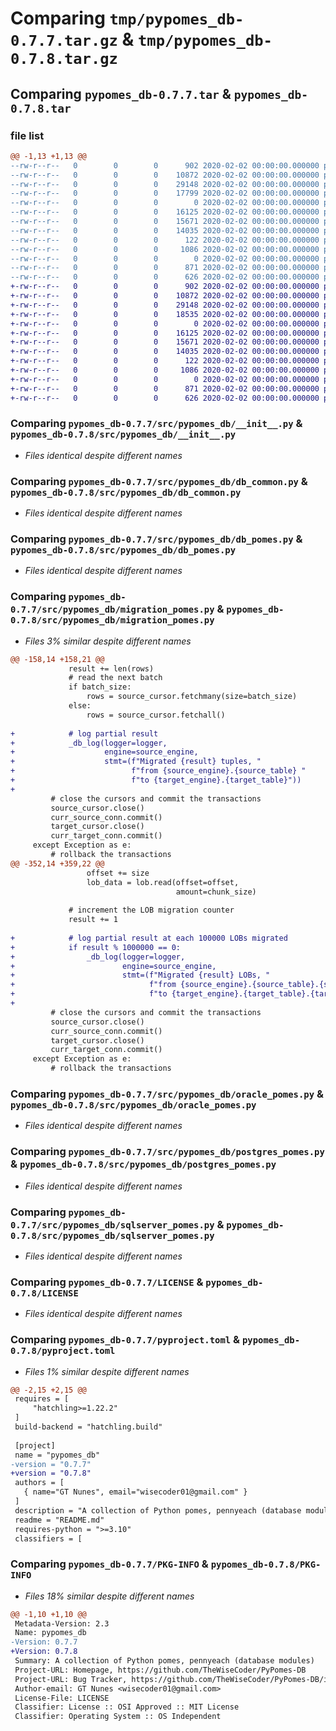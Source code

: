 # Comparing `tmp/pypomes_db-0.7.7.tar.gz` & `tmp/pypomes_db-0.7.8.tar.gz`

## Comparing `pypomes_db-0.7.7.tar` & `pypomes_db-0.7.8.tar`

### file list

```diff
@@ -1,13 +1,13 @@
--rw-r--r--   0        0        0      902 2020-02-02 00:00:00.000000 pypomes_db-0.7.7/src/pypomes_db/__init__.py
--rw-r--r--   0        0        0    10872 2020-02-02 00:00:00.000000 pypomes_db-0.7.7/src/pypomes_db/db_common.py
--rw-r--r--   0        0        0    29148 2020-02-02 00:00:00.000000 pypomes_db-0.7.7/src/pypomes_db/db_pomes.py
--rw-r--r--   0        0        0    17799 2020-02-02 00:00:00.000000 pypomes_db-0.7.7/src/pypomes_db/migration_pomes.py
--rw-r--r--   0        0        0        0 2020-02-02 00:00:00.000000 pypomes_db-0.7.7/src/pypomes_db/mysql_pomes.py
--rw-r--r--   0        0        0    16125 2020-02-02 00:00:00.000000 pypomes_db-0.7.7/src/pypomes_db/oracle_pomes.py
--rw-r--r--   0        0        0    15671 2020-02-02 00:00:00.000000 pypomes_db-0.7.7/src/pypomes_db/postgres_pomes.py
--rw-r--r--   0        0        0    14035 2020-02-02 00:00:00.000000 pypomes_db-0.7.7/src/pypomes_db/sqlserver_pomes.py
--rw-r--r--   0        0        0      122 2020-02-02 00:00:00.000000 pypomes_db-0.7.7/.gitignore
--rw-r--r--   0        0        0     1086 2020-02-02 00:00:00.000000 pypomes_db-0.7.7/LICENSE
--rw-r--r--   0        0        0        0 2020-02-02 00:00:00.000000 pypomes_db-0.7.7/README.md
--rw-r--r--   0        0        0      871 2020-02-02 00:00:00.000000 pypomes_db-0.7.7/pyproject.toml
--rw-r--r--   0        0        0      626 2020-02-02 00:00:00.000000 pypomes_db-0.7.7/PKG-INFO
+-rw-r--r--   0        0        0      902 2020-02-02 00:00:00.000000 pypomes_db-0.7.8/src/pypomes_db/__init__.py
+-rw-r--r--   0        0        0    10872 2020-02-02 00:00:00.000000 pypomes_db-0.7.8/src/pypomes_db/db_common.py
+-rw-r--r--   0        0        0    29148 2020-02-02 00:00:00.000000 pypomes_db-0.7.8/src/pypomes_db/db_pomes.py
+-rw-r--r--   0        0        0    18535 2020-02-02 00:00:00.000000 pypomes_db-0.7.8/src/pypomes_db/migration_pomes.py
+-rw-r--r--   0        0        0        0 2020-02-02 00:00:00.000000 pypomes_db-0.7.8/src/pypomes_db/mysql_pomes.py
+-rw-r--r--   0        0        0    16125 2020-02-02 00:00:00.000000 pypomes_db-0.7.8/src/pypomes_db/oracle_pomes.py
+-rw-r--r--   0        0        0    15671 2020-02-02 00:00:00.000000 pypomes_db-0.7.8/src/pypomes_db/postgres_pomes.py
+-rw-r--r--   0        0        0    14035 2020-02-02 00:00:00.000000 pypomes_db-0.7.8/src/pypomes_db/sqlserver_pomes.py
+-rw-r--r--   0        0        0      122 2020-02-02 00:00:00.000000 pypomes_db-0.7.8/.gitignore
+-rw-r--r--   0        0        0     1086 2020-02-02 00:00:00.000000 pypomes_db-0.7.8/LICENSE
+-rw-r--r--   0        0        0        0 2020-02-02 00:00:00.000000 pypomes_db-0.7.8/README.md
+-rw-r--r--   0        0        0      871 2020-02-02 00:00:00.000000 pypomes_db-0.7.8/pyproject.toml
+-rw-r--r--   0        0        0      626 2020-02-02 00:00:00.000000 pypomes_db-0.7.8/PKG-INFO
```

### Comparing `pypomes_db-0.7.7/src/pypomes_db/__init__.py` & `pypomes_db-0.7.8/src/pypomes_db/__init__.py`

 * *Files identical despite different names*

### Comparing `pypomes_db-0.7.7/src/pypomes_db/db_common.py` & `pypomes_db-0.7.8/src/pypomes_db/db_common.py`

 * *Files identical despite different names*

### Comparing `pypomes_db-0.7.7/src/pypomes_db/db_pomes.py` & `pypomes_db-0.7.8/src/pypomes_db/db_pomes.py`

 * *Files identical despite different names*

### Comparing `pypomes_db-0.7.7/src/pypomes_db/migration_pomes.py` & `pypomes_db-0.7.8/src/pypomes_db/migration_pomes.py`

 * *Files 3% similar despite different names*

```diff
@@ -158,14 +158,21 @@
             result += len(rows)
             # read the next batch
             if batch_size:
                 rows = source_cursor.fetchmany(size=batch_size)
             else:
                 rows = source_cursor.fetchall()
 
+            # log partial result
+            _db_log(logger=logger,
+                    engine=source_engine,
+                    stmt=(f"Migrated {result} tuples, "
+                          f"from {source_engine}.{source_table} "
+                          f"to {target_engine}.{target_table}"))
+
         # close the cursors and commit the transactions
         source_cursor.close()
         curr_source_conn.commit()
         target_cursor.close()
         curr_target_conn.commit()
     except Exception as e:
         # rollback the transactions
@@ -352,14 +359,22 @@
                 offset += size
                 lob_data = lob.read(offset=offset,
                                     amount=chunk_size)
 
             # increment the LOB migration counter
             result += 1
 
+            # log partial result at each 100000 LOBs migrated
+            if result % 1000000 == 0:
+                _db_log(logger=logger,
+                        engine=source_engine,
+                        stmt=(f"Migrated {result} LOBs, "
+                              f"from {source_engine}.{source_table}.{source_lob_column} "
+                              f"to {target_engine}.{target_table}.{target_lob_column}"))
+
         # close the cursors and commit the transactions
         source_cursor.close()
         curr_source_conn.commit()
         target_cursor.close()
         curr_target_conn.commit()
     except Exception as e:
         # rollback the transactions
```

### Comparing `pypomes_db-0.7.7/src/pypomes_db/oracle_pomes.py` & `pypomes_db-0.7.8/src/pypomes_db/oracle_pomes.py`

 * *Files identical despite different names*

### Comparing `pypomes_db-0.7.7/src/pypomes_db/postgres_pomes.py` & `pypomes_db-0.7.8/src/pypomes_db/postgres_pomes.py`

 * *Files identical despite different names*

### Comparing `pypomes_db-0.7.7/src/pypomes_db/sqlserver_pomes.py` & `pypomes_db-0.7.8/src/pypomes_db/sqlserver_pomes.py`

 * *Files identical despite different names*

### Comparing `pypomes_db-0.7.7/LICENSE` & `pypomes_db-0.7.8/LICENSE`

 * *Files identical despite different names*

### Comparing `pypomes_db-0.7.7/pyproject.toml` & `pypomes_db-0.7.8/pyproject.toml`

 * *Files 1% similar despite different names*

```diff
@@ -2,15 +2,15 @@
 requires = [
     "hatchling>=1.22.2"
 ]
 build-backend = "hatchling.build"
 
 [project]
 name = "pypomes_db"
-version = "0.7.7"
+version = "0.7.8"
 authors = [
   { name="GT Nunes", email="wisecoder01@gmail.com" }
 ]
 description = "A collection of Python pomes, pennyeach (database modules)"
 readme = "README.md"
 requires-python = ">=3.10"
 classifiers = [
```

### Comparing `pypomes_db-0.7.7/PKG-INFO` & `pypomes_db-0.7.8/PKG-INFO`

 * *Files 18% similar despite different names*

```diff
@@ -1,10 +1,10 @@
 Metadata-Version: 2.3
 Name: pypomes_db
-Version: 0.7.7
+Version: 0.7.8
 Summary: A collection of Python pomes, pennyeach (database modules)
 Project-URL: Homepage, https://github.com/TheWiseCoder/PyPomes-DB
 Project-URL: Bug Tracker, https://github.com/TheWiseCoder/PyPomes-DB/issues
 Author-email: GT Nunes <wisecoder01@gmail.com>
 License-File: LICENSE
 Classifier: License :: OSI Approved :: MIT License
 Classifier: Operating System :: OS Independent
```

